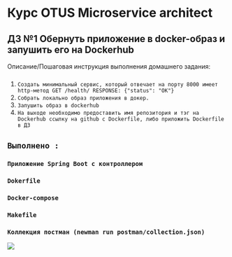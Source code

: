 # Курс OTUS Microservice architect
## ДЗ №1 Обернуть приложение в docker-образ и запушить его на Dockerhub

Описание/Пошаговая инструкция выполнения домашнего задания:

###
1. `Создать минимальный сервис, который отвечает на порту 8000
   имеет http-метод GET /health/
   RESPONSE: {"status": "OK"}`
2. `Cобрать локально образ приложения в докер.`
3. `Запушить образ в dockerhub`
4. `На выходе необходимо предоставить имя репозитория и тэг на Dockerhub
    ссылку на github c Dockerfile, либо приложить Dockerfile в ДЗ`
###   
## `Выполнено :`
### `Приложение Spring Boot с контроллером`
### `Dokerfile`
### `Docker-compose`
### `Makefile`
### `Коллекция постман (newman run postman/collection.json)`
![](D:\otus\otus_homework1\Screenshoot1.jpg)